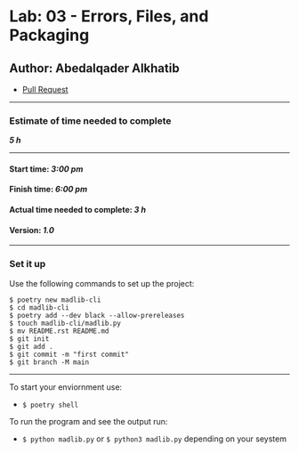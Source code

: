 # Lab: 03 - Errors, Files, and Packaging

## Author: Abedalqader Alkhatib

- [Pull Request](https://github.com/alkhatib99/madlib-cli/pull/1)

---

### Estimate of time needed to complete

***5 h***

---

#### Start time: ***3:00 pm***

#### Finish time: ***6:00 pm***

#### Actual time needed to complete: ***3 h***

#### Version: ***1.0***

---

### Set it up

Use the following commands to set up the project:

```
$ poetry new madlib-cli
$ cd madlib-cli
$ poetry add --dev black --allow-prereleases
$ touch madlib-cli/madlib.py
$ mv README.rst README.md
$ git init
$ git add .
$ git commit -m "first commit"
$ git branch -M main
```

---

To start your enviornment use:
- ```$ poetry shell```

To run the program and see the output run:

- `$ python madlib.py` or `$ python3 madlib.py` depending on your seystem
